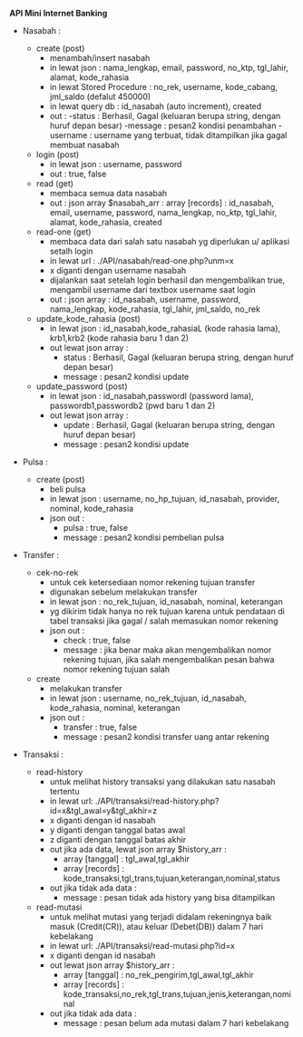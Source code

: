 **API Mini Internet Banking**

- Nasabah :
    - create (post)
        - menambah/insert nasabah
        - in lewat json : 
            nama_lengkap, email, password, no_ktp, tgl_lahir, alamat, kode_rahasia
        - in lewat Stored Procedure :
            no_rek, username, kode_cabang, jml_saldo (defalut 450000)
        - in lewat query db :
            id_nasabah (auto increment), created
        - out :
            -status : Berhasil, Gagal (keluaran berupa string, dengan huruf depan besar)
            -message : pesan2 kondisi penambahan
            -username : username yang terbuat, tidak ditampilkan jika gagal membuat nasabah
    - login (post)
        - in lewat json : 
            username, password
        - out :
            true, false
    - read (get)
        - membaca semua data nasabah
        - out : json array $nasabah_arr :
            array [records] : id_nasabah, email, username, password, nama_lengkap, no_ktp, tgl_lahir, alamat, kode_rahasia, created
    - read-one (get)
        - membaca data dari salah satu nasabah yg diperlukan u/ aplikasi setalh login
        - in lewat url :
        ./API/nasabah/read-one.php?unm=x
        - x diganti dengan username nasabah 
        - dijalankan saat setelah login berhasil dan mengembalikan true, mengambil username dari textbox username saat login
        - out : json array :
            id_nasabah, username, password, nama_lengkap, kode_rahasia, tgl_lahir, jml_saldo, no_rek
    - update_kode_rahasia (post)
        - in lewat json :
            id_nasabah,kode_rahasiaL (kode rahasia lama), krb1,krb2 (kode rahasia baru 1 dan 2)
        - out lewat json array :
            - status : Berhasil, Gagal (keluaran berupa string, dengan huruf depan besar)
            - message : pesan2 kondisi update
    - update_password (post)
        - in lewat json :
            id_nasabah,passwordl (password lama), passwordb1,passwordb2 (pwd baru 1 dan 2)
        - out lewat json array :
            - update : Berhasil, Gagal (keluaran berupa string, dengan huruf depan besar)
            - message : pesan2 kondisi update

- Pulsa :
    - create (post)
        - beli pulsa
        - in lewat json : 
            username, no_hp_tujuan, id_nasabah, provider, nominal, kode_rahasia
        - json out :
             - pulsa : true, false
             - message : pesan2 kondisi pembelian pulsa

- Transfer :
    - cek-no-rek
        - untuk cek ketersediaan nomor rekening tujuan transfer
        - digunakan sebelum melakukan transfer
        - in lewat json : 
            no_rek_tujuan, id_nasabah, nominal, keterangan
        - yg dikirim tidak hanya no rek tujuan karena untuk pendataan di tabel transaksi jika gagal / salah memasukan nomor rekening
        - json out :
            - check : true, false
            - message : jika benar maka akan mengembalikan nomor rekening tujuan, jika salah mengembalikan pesan bahwa nomor rekening tujuan salah
    - create
        - melakukan transfer
        - in lewat json : 
            username, no_rek_tujuan, id_nasabah, kode_rahasia, nominal, keterangan
        - json out :
            - transfer : true, false
            - message : pesan2 kondisi transfer uang antar rekening
        
- Transaksi :
    - read-history 
        - untuk melihat history transaksi yang dilakukan satu nasabah tertentu
        - in lewat url:
            ./API/transaksi/read-history.php?id=x&tgl_awal=y&tgl_akhir=z
        - x diganti dengan id nasabah
        - y diganti dengan tanggal batas awal 
        - z diganti dengan tanggal batas akhir
        - out jika ada data, lewat json array $history_arr :
            - array [tanggal] : tgl_awal,tgl_akhir
            - array [records] : kode_transaksi,tgl_trans,tujuan,keterangan,nominal,status
        - out jika tidak ada data :
            - message : pesan tidak ada history yang bisa ditampilkan
    - read-mutasi
        - untuk melihat mutasi yang terjadi didalam rekeningnya baik masuk (Credit(CR)), atau keluar (Debet(DB)) dalam 7 hari kebelakang
        - in lewat url:
            ./API/transaksi/read-mutasi.php?id=x
        - x diganti dengan id nasabah
        - out lewat json array $history_arr :
            - array [tanggal] : no_rek_pengirim,tgl_awal,tgl_akhir
            - array [records] : kode_transaksi,no_rek,tgl_trans,tujuan,jenis,keterangan,nominal
         - out jika tidak ada data :
            - message : pesan belum ada mutasi dalam 7 hari kebelakang
            